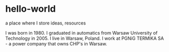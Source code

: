 # hello-world
a place where I store ideas, resources


I was born in 1980. I graduated in automatics from Warsaw University of Technology in 2005. I live in Warsaw, Poland. I work at PGNiG TERMIKA SA - a power company that owns CHP's in Warsaw.
